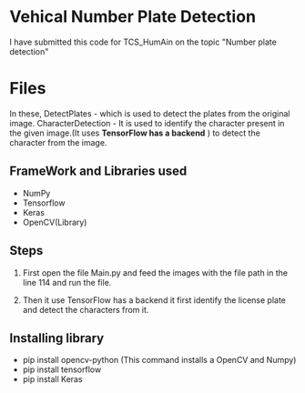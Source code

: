 # Vehical Number Plate Detection

I have submitted this code for TCS_HumAin on the topic "Number plate detection"


# Files

In these, 
DetectPlates - which is used to detect the plates from the original image.
CharacterDetection - It is used to identify the character present in the given image.(It uses **TensorFlow has a backend** ) to detect the character from the image.


## FrameWork and Libraries used

 - NumPy
 - Tensorflow
 - Keras
 - OpenCV(Library)
 
 ## Steps

 1. First open the file Main.py and feed the images with the file path
    in the line 114 and run the file. 
    
 2. Then it use TensorFlow has a
    backend it first identify the license plate and detect the
    characters from it.
    
## Installing library

 - pip install opencv-python (This command installs a OpenCV and Numpy)
 - pip install tensorflow
 - pip install Keras
